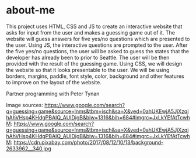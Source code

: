 # about-me
This project uses HTML, CSS and JS to create an interactive website that asks for input from the user and makes a guessing game out of it.
The website will guess answers for five yes/no questions which are presented to the user. Using JS, the interactive questions are prompted to the user. After the five yes/no questions, the user will be asked to guess the states that the developer has already been to prior to Seattle. The user will be then provided with the result of the guessing game.
Using CSS, we will design the website so that it looks presentable to the user. We will be using borders, margins, paddle, font style, color, background and other features to improve on the layout of the website.

Partner programming with Peter Tynan

Image sources: 
https://www.google.com/search?q=guessing+game&source=lnms&tbm=isch&sa=X&ved=0ahUKEwjA5JjXzqjhAhVHsp4KHdgPBAIQ_AUIDigB&biw=1316&bih=684#imgrc=JxLkYEfAtTcwhM:
https://www.google.com/search?q=guessing+game&source=lnms&tbm=isch&sa=X&ved=0ahUKEwjA5JjXzqjhAhVHsp4KHdgPBAIQ_AUIDigB&biw=1316&bih=684#imgrc=JxLkYEfAtTcwhM:
https://cdn.pixabay.com/photo/2017/08/12/10/13/background-2633962__340.jpg
